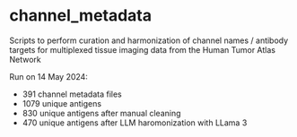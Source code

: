 # channel_metadata

Scripts to perform curation and harmonization of channel names / antibody targets for multiplexed tissue imaging data from the Human Tumor Atlas Network

Run on 14 May 2024:

- 391 channel metadata files
- 1079 unique antigens
- 830 unique antigens after manual cleaning
- 470 unique antigens after LLM haromonization with LLama 3
